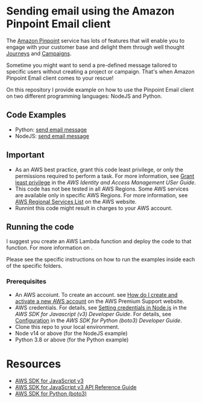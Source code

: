 # Sending email using the Amazon Pinpoint Email client

The [Amazon Pinpoint](https://docs.aws.amazon.com/pinpoint/) service has lots of features that will enable you to engage with your customer base and delight them through well thought [Journeys](https://docs.aws.amazon.com/pinpoint/latest/userguide/journeys.html) and [Campaigns](https://docs.aws.amazon.com/pinpoint/latest/userguide/campaigns.html).

Sometime you might want to send a pre-defined message tailored to specific users without creating a project or campaign. That's when Amazon Pinpoint Email client comes to your rescue! 

On this repository I provide example on how to use the Pinpoint Email client on two different programming languages: NodeJS and Python.

## Code Examples

- Python: [send email message]()
- NodeJS: [send email message]()

## Important
- As an AWS best practice, grant this code least privilege, or only the permissions required to perform a task. For more information, see [Grant least privilege](https://docs.aws.amazon.com/IAM/latest/UserGuide/best-practices.html#grant-least-privilege) in the *AWS Identity and Access Management USer Guide*.
- This code has not bee tested in all AWS Regions. Some AWS services are available only in specific AWS Regions. For more information, see [AWS Regional Services List](https://aws.amazon.com/about-aws/global-infrastructure/regional-product-services/) on the AWS website.
- Runnint this code might result in charges to your AWS account.

## Running the code
I suggest you create an AWS Lambda function and deploy the code to that function. For more information on []().

Please see the specific instructions on how to run the examples inside each of the specific folders.

### Prerequisites
- An AWS accoiunt. To create an account. see [How do I create and activate a new AWS account](https://aws.amazon.com/premiumsupport/knowledge-center/create-and-activate-aws-account/) on the AWS Premium Support website.
- AWS credentials. For details, see [Setting credentials in Node.js](https://docs.aws.amazon.com/sdk-for-javascript/v3/developer-guide/setting-credentials-node.html) in the *AWS SDK for Javascript (v3) Developer Guide*. For details, see [Configuration](https://boto3.amazonaws.com/v1/documentation/api/latest/guide/quickstart.html#configuration) in the *AWS SDK for Python (boto3) Developer Guide*.
- Clone this repo to your local environment.
- Node v14 or above (for the NodeJS example)
- Python 3.8 or above (for the Python example)

# Resources
- [AWS SDK for JavaScript v3](https://github.com/aws/aws-sdk-js-v3)
- [AWS SDK for JavaScript v3 API Reference Guide](https://docs.aws.amazon.com/AWSJavaScriptSDK/v3/latest/clients/client-pinpoint/index.html)
- [AWS SDK for Python (boto3)](https://boto3.amazonaws.com/v1/documentation/api/latest/index.html)